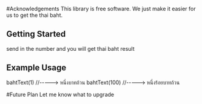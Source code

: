 #Acknowledgements
This library is free software. We just make it easier for us to get the thai baht.

## Getting Started
send in the number and you will get thai baht result

## Example Usage

bahtText(1) //-----> หนึ่งบาทถ้วน
bahtText(100) //-----> หนึ่งร้อยบาทถ้วน

#Future Plan
Let me know what to upgrade